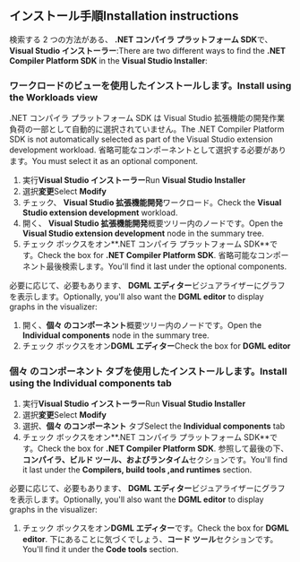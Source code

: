 ## <a name="installation-instructions"></a><span data-ttu-id="f057f-101">インストール手順</span><span class="sxs-lookup"><span data-stu-id="f057f-101">Installation instructions</span></span> 

<span data-ttu-id="f057f-102">検索する 2 つの方法がある、 **.NET コンパイラ プラットフォーム SDK**で、 **Visual Studio インストーラー**:</span><span class="sxs-lookup"><span data-stu-id="f057f-102">There are two different ways to find the **.NET Compiler Platform SDK** in the **Visual Studio Installer**:</span></span>

### <a name="install-using-the-workloads-view"></a><span data-ttu-id="f057f-103">ワークロードのビューを使用したインストールします。</span><span class="sxs-lookup"><span data-stu-id="f057f-103">Install using the Workloads view</span></span>

<span data-ttu-id="f057f-104">.NET コンパイラ プラットフォーム SDK は Visual Studio 拡張機能の開発作業負荷の一部として自動的に選択されていません。</span><span class="sxs-lookup"><span data-stu-id="f057f-104">The .NET Compiler Platform SDK is not automatically selected as part of the Visual Studio extension development workload.</span></span> <span data-ttu-id="f057f-105">省略可能なコンポーネントとして選択する必要があります。</span><span class="sxs-lookup"><span data-stu-id="f057f-105">You must select it as an optional component.</span></span>

1. <span data-ttu-id="f057f-106">実行**Visual Studio インストーラー**</span><span class="sxs-lookup"><span data-stu-id="f057f-106">Run **Visual Studio Installer**</span></span> 
1. <span data-ttu-id="f057f-107">選択**変更**</span><span class="sxs-lookup"><span data-stu-id="f057f-107">Select **Modify**</span></span> 
1. <span data-ttu-id="f057f-108">チェック、 **Visual Studio 拡張機能開発**ワークロード。</span><span class="sxs-lookup"><span data-stu-id="f057f-108">Check the **Visual Studio extension development** workload.</span></span>
1. <span data-ttu-id="f057f-109">開く、 **Visual Studio 拡張機能開発**概要ツリー内のノードです。</span><span class="sxs-lookup"><span data-stu-id="f057f-109">Open the **Visual Studio extension development** node in the summary tree.</span></span>
1. <span data-ttu-id="f057f-110">チェック ボックスをオン**.NET コンパイラ プラットフォーム SDK**です。</span><span class="sxs-lookup"><span data-stu-id="f057f-110">Check the box for **.NET Compiler Platform SDK**.</span></span> <span data-ttu-id="f057f-111">省略可能なコンポーネント最後検索します。</span><span class="sxs-lookup"><span data-stu-id="f057f-111">You'll find it last under the optional components.</span></span>

<span data-ttu-id="f057f-112">必要に応じて、必要もあります、 **DGML エディター**ビジュアライザーにグラフを表示します。</span><span class="sxs-lookup"><span data-stu-id="f057f-112">Optionally, you'll also want the **DGML editor** to display graphs in the visualizer:</span></span>

1. <span data-ttu-id="f057f-113">開く、**個々 のコンポーネント**概要ツリー内のノードです。</span><span class="sxs-lookup"><span data-stu-id="f057f-113">Open the **Individual components** node in the summary tree.</span></span>
1. <span data-ttu-id="f057f-114">チェック ボックスをオン**DGML エディター**</span><span class="sxs-lookup"><span data-stu-id="f057f-114">Check the box for **DGML editor**</span></span>

### <a name="install-using-the-individual-components-tab"></a><span data-ttu-id="f057f-115">個々 のコンポーネント タブを使用したインストールします。</span><span class="sxs-lookup"><span data-stu-id="f057f-115">Install using the Individual components tab</span></span>

1. <span data-ttu-id="f057f-116">実行**Visual Studio インストーラー**</span><span class="sxs-lookup"><span data-stu-id="f057f-116">Run **Visual Studio Installer**</span></span> 
1. <span data-ttu-id="f057f-117">選択**変更**</span><span class="sxs-lookup"><span data-stu-id="f057f-117">Select **Modify**</span></span> 
1. <span data-ttu-id="f057f-118">選択、**個々 のコンポーネント** タブ</span><span class="sxs-lookup"><span data-stu-id="f057f-118">Select the **Individual components** tab</span></span> 
1. <span data-ttu-id="f057f-119">チェック ボックスをオン**.NET コンパイラ プラットフォーム SDK**です。</span><span class="sxs-lookup"><span data-stu-id="f057f-119">Check the box for **.NET Compiler Platform SDK**.</span></span> <span data-ttu-id="f057f-120">参照して最後の下、**コンパイラ、ビルド ツール、およびランタイム**セクションです。</span><span class="sxs-lookup"><span data-stu-id="f057f-120">You'll find it last under the **Compilers, build tools ,and runtimes** section.</span></span>

<span data-ttu-id="f057f-121">必要に応じて、必要もあります、 **DGML エディター**ビジュアライザーにグラフを表示します。</span><span class="sxs-lookup"><span data-stu-id="f057f-121">Optionally, you'll also want the **DGML editor** to display graphs in the visualizer:</span></span>

1. <span data-ttu-id="f057f-122">チェック ボックスをオン**DGML エディター**です。</span><span class="sxs-lookup"><span data-stu-id="f057f-122">Check the box for **DGML editor**.</span></span> <span data-ttu-id="f057f-123">下にあることに気づくでしょう、**コード ツール**セクションです。</span><span class="sxs-lookup"><span data-stu-id="f057f-123">You'll find it under the **Code tools** section.</span></span>
